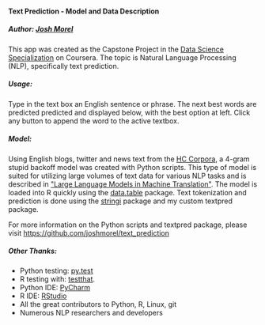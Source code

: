 #### Text Prediction - Model and Data Description
##### *Author: [Josh Morel](https://github.com/joshmorel)*

This app was created as the Capstone Project in the [Data Science
Specialization](https://www.coursera.org/learn/data-science-project) on
Coursera. The topic is Natural Language Processing (NLP), specifically text
prediction.

##### *Usage:*

Type in the text box an English sentence or phrase. The next best words are
predicted predicted and displayed below, with the best option at left. Click any
button to append the word to the active textbox.

##### *Model:*

Using English blogs, twitter and news text from the [HC
Corpora](http://www.corpora.heliohost.org/), a 4-gram stupid backoff model was
created with Python scripts. This type of model is suited for utilizing large volumes
of text data for various NLP tasks and is described in ["Large Language Models in
Machine Translation"](http://www.aclweb.org/anthology/D07-1090.pdf). The model
is loaded into R quickly using the [data.table](https://cran.r-project.org/web/packages/data.table/index.html) package. Text tokenization and
prediction is done using the [stringi](https://cran.r-project.org/web/packages/stringi/index.html) package and my custom textpred package.

For more information on the Python scripts and textpred package, please visit https://github.com/joshmorel/text_prediction

##### Other Thanks:
* Python testing: [py.test](http://doc.pytest.org/en/latest/)
* R testing with: [testthat](https://cran.r-project.org/web/packages/testthat/index.html).
* Python IDE: [PyCharm](https://www.jetbrains.com/pycharm)
* R IDE: [RStudio](https://www.rstudio.com/)
* All the great contributors to Python, R, Linux, git
* Numerous NLP researchers and developers
